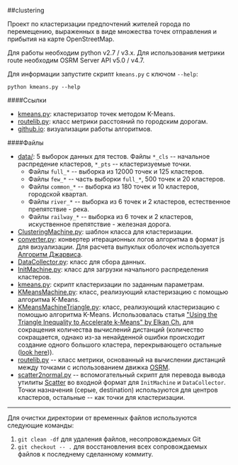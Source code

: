 ##clustering

Проект по кластеризации предпочтений жителей города по перемещению, выраженных в виде
множества точек отправления и прибытия на карте OpenStreetMap.

Для работы необходим python v2.7 / v3.x.
Для использования метрики route необходим OSRM Server API v5.0 / v4.7.

Для информации запустите скрипт `kmeans.py` с ключом `--help`:

    python kmeans.py --help

####Ссылки
- [kmeans.py](/kmeans.py): кластеризатор точек методом K-Means.
- [routelib.py](/routelib.py): класс метрики расстояний по городским дорогам.
- [github.io](http://vstu-cad-stuff.github.io/clustering): визуализации работы алгоритмов.

####Файлы
- [data/](/data/): 5 выборок данных для тестов. Файлы `*_cls` -- начальное распредение кластеров, `*_pts` -- кластеризуемые точки.
    + Файлы `full_*` -- выборка из 12000 точек и 125 кластеров.
    + Файлы `few_*` -- часть выборки `full_*`, 500 точек и 20 кластеров.
    + Файлы `common_*` -- выборка из 180 точек и 10 кластеров, городской квартал.
    + Файлы `river_*` -- выборка из 6 точек и 2 кластеров, естественное препятствие - река.
    + Файлы `railway_*` -- выборка из 6 точек и 2 кластеров, искуственное препятствие - железная дорога.
- [ClusteringMachine.py](/ClusteringMachine.py): шаблон класса для кластеризации.
- [converter.py](/converter.py): конвертер итерационных логов алгоритма в формат js для визуализации. Для расчета выпуклых оболочек используется [Алгоритм Джарвиса](https://ru.wikipedia.org/wiki/Алгоритм_Джарвиса).
- [DataCollector.py](/DataCollector.py): класс для сбора данных.
- [InitMachine.py](/InitMachine.py): класс для загрузки начального распределения кластеров.
- [kmeans.py](/kmeans.py): скрипт кластеризации по заданным параметрам.
- [KMeansMachine.py](/KMeansMachine.py): класс, реализующий кластеризацию с помощью алгоритма K-Means.
- [KMeansMachineTriangle.py](/KMeansMachineTriangle.py): класс, реализующий кластеризацию с помощью алгоритма K-Means. Использовалась статья ["Using the Triangle Inequality to Accelerate k-Means" by Elkan Ch.](http://cseweb.ucsd.edu/~elkan/kmeansicml03.pdf) для сокращения количества вычислений дистанций (количество сокращается, однако из-за ненайденной ошибки происходит создание одного большого кластера, перекрывающего остальные ([look here](http://vstu-cad-stuff.github.io/clustering/with_triangle/))).
- [routelib.py](/routelib.py) -- класс метрики, основанный на вычислении дистанций между точками с использованием движка [OSRM](https://github.com/Project-OSRM/osrm-backend/).
- [scatter2normal.py](/scatter2normal.py) -- вспомогательный скрипт для перевода вывода утилиты [Scatter](https://vstu-cad-stuff.github.io/scatter/) во входной формат для `InitMachine` и `DataCollector`. Точки назначения (серые, destination) используются для центров кластеров, остальные -- как точки для кластеризации.

----

Для очистки директории от временных файлов используются следующие команды:

1. `git clean -df` для удаления файлов, несопровождаемых Git
2. `git checkout -- .` для восстановления всех сопровождаемых файлов к последнему сделанному коммиту.
